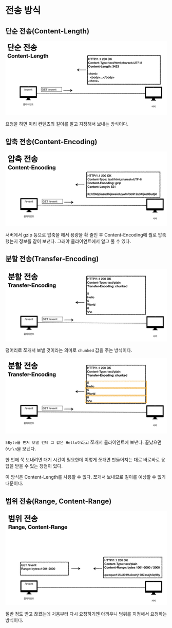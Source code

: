 # 전송 방식
## 단순 전송(Content-Length)

![](../../.gitbook/assets/kimyounghan-http-web-basic/07/screenshot%202021-04-04%20오후%205.38.36.png)

요청을 하면 미리 컨텐츠의 길이를 알고 지정해서 보내는 방식이다.

## 압축 전송(Content-Encoding)

![](../../.gitbook/assets/kimyounghan-http-web-basic/07/screenshot%202021-04-04%20오후%205.38.40.png)

서버에서 gzip 등으로 압축을 해서 용량을 확 줄인 후 Content-Encoding에 뭘로 압축했는지 정보를 같이 보낸다. 그래야 클라이언트에서 알고 풀 수 있다.

## 분할 전송(Transfer-Encoding)

![](../../.gitbook/assets/kimyounghan-http-web-basic/07/screenshot%202021-04-04%20오후%205.38.45.png)

덩어리로 쪼개서 보낼 것이라는 의미로 `chunked` 값을 주는 방식이다.

![](../../.gitbook/assets/kimyounghan-http-web-basic/07/screenshot%202021-04-04%20오후%205.38.50.png)

`5Byte를 먼저 보낼 건데 그 값은 Hello야`라고 쪼개서 클라이언트에 보낸다. 끝났으면 `0\r\n`을 보낸다.

한 번에 쭉 보내려면 대기 시간이 필요한데 이렇게 쪼개면 만들어지는 대로 바로바로 응답을 받을 수 있는 장점이 있다.

이 방식은 Content-Length를 사용할 수 없다. 쪼개서 보내므로 길이를 예상할 수 없기 때문이다. 

## 범위 전송(Range, Content-Range)

![](../../.gitbook/assets/kimyounghan-http-web-basic/07/screenshot%202021-04-04%20오후%205.38.54.png)

절반 정도 받고 끊겼는데 처음부터 다시 요청하기엔 아까우니 범위를 지정해서 요청하는 방식이다.